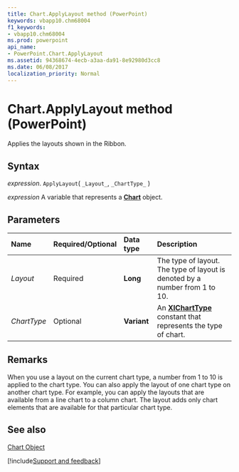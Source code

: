 ```yaml
---
title: Chart.ApplyLayout method (PowerPoint)
keywords: vbapp10.chm68004
f1_keywords:
- vbapp10.chm68004
ms.prod: powerpoint
api_name:
- PowerPoint.Chart.ApplyLayout
ms.assetid: 94368674-4ecb-a3aa-da91-8e92980d3cc8
ms.date: 06/08/2017
localization_priority: Normal
---
```



# Chart.ApplyLayout method (PowerPoint)

Applies the layouts shown in the Ribbon.


## Syntax

_expression_. `ApplyLayout`( `_Layout_`, `_ChartType_` )

_expression_ A variable that represents a **[Chart](PowerPoint.Chart.md)** object.


## Parameters



|Name|Required/Optional|Data type|Description|
|:-----|:-----|:-----|:-----|
| _Layout_|Required|**Long**|The type of layout. The type of layout is denoted by a number from 1 to 10.|
| _ChartType_|Optional|**Variant**|An  **[XlChartType](Excel.XlChartType.md)** constant that represents the type of chart.|

## Remarks

When you use a layout on the current chart type, a number from 1 to 10 is applied to the chart type. You can also apply the layout of one chart type on another chart type. For example, you can apply the layouts that are available from a line chart to a column chart. The layout adds only chart elements that are available for that particular chart type.


## See also


[Chart Object](PowerPoint.Chart.md)

[!include[Support and feedback](~/includes/feedback-boilerplate.md)]